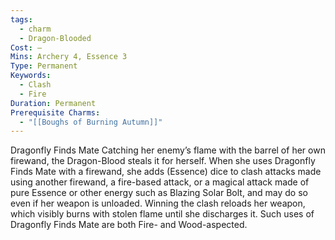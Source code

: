 ```yaml
---
tags:
  - charm
  - Dragon-Blooded
Cost: —
Mins: Archery 4, Essence 3
Type: Permanent
Keywords:
  - Clash
  - Fire
Duration: Permanent
Prerequisite Charms:
  - "[[Boughs of Burning Autumn]]"
---
```

Dragonfly Finds Mate Catching her enemy’s flame with the barrel of her own firewand, the Dragon-Blood steals it for herself. When she uses Dragonfly Finds Mate with a firewand, she adds (Essence) dice to clash attacks made using another firewand, a fire-based attack, or a magical attack made of pure Essence or other energy such as Blazing Solar Bolt, and may do so even if her weapon is unloaded. Winning the clash reloads her weapon, which visibly burns with stolen flame until she discharges it. Such uses of Dragonfly Finds Mate are both Fire- and Wood-aspected.